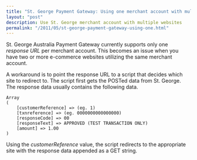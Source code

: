 ```yaml
---
title: "St. George Payment Gateway: Using one merchant account with multiple websites"
layout: "post"
description: Use St. George merchant account with multiple websites
permalink: "/2011/05/st-george-payment-gateway-using-one.html"
---
```


St. George Australia Payment Gateway currently supports only one _response URL_ per merchant account. This becomes an issue when you have two or more e-commerce websites utilizing the same merchant account.

A workaround is to point the response URL to a script that decides which site to redirect to. The script first gets the POSTed data from St. George. The response data usually contains the following data.

```
Array
(
    [customerReference] => (eg. 1)
    [txnreference] => (eg. 0000000000000000)
    [responseCode] => 00
    [responseText] => APPROVED (TEST TRANSACTION ONLY)
    [amount] => 1.00
)
```

Using the _customerReference_ value, the script redirects to the appropriate site with the response data appended as a GET string.